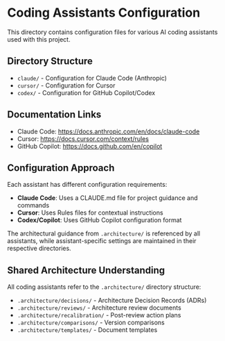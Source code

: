 # Coding Assistants Configuration

This directory contains configuration files for various AI coding assistants used with this project.

## Directory Structure

- `claude/` - Configuration for Claude Code (Anthropic)
- `cursor/` - Configuration for Cursor
- `codex/` - Configuration for GitHub Copilot/Codex

## Documentation Links

- Claude Code: https://docs.anthropic.com/en/docs/claude-code
- Cursor: https://docs.cursor.com/context/rules
- GitHub Copilot: https://docs.github.com/en/copilot

## Configuration Approach

Each assistant has different configuration requirements:

- **Claude Code**: Uses a CLAUDE.md file for project guidance and commands
- **Cursor**: Uses Rules files for contextual instructions
- **Codex/Copilot**: Uses GitHub Copilot configuration format

The architectural guidance from `.architecture/` is referenced by all assistants, while assistant-specific settings are maintained in their respective directories.

## Shared Architecture Understanding

All coding assistants refer to the `.architecture/` directory structure:

- `.architecture/decisions/` - Architecture Decision Records (ADRs)
- `.architecture/reviews/` - Architecture review documents
- `.architecture/recalibration/` - Post-review action plans
- `.architecture/comparisons/` - Version comparisons
- `.architecture/templates/` - Document templates